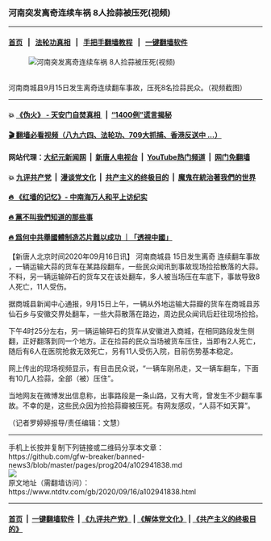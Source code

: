 ### 河南突发离奇连续车祸 8人捡蒜被压死(视频)
------------------------

#### [首页](https://github.com/gfw-breaker/banned-news3/blob/master/README.md) &nbsp;&nbsp;|&nbsp;&nbsp; [法轮功真相](https://github.com/begood0513/basic/blob/master/README.md)  &nbsp;&nbsp;|&nbsp;&nbsp; [手把手翻墙教程](https://github.com/gfw-breaker/guides/wiki)  &nbsp;&nbsp;|&nbsp;&nbsp; [一键翻墙软件](https://github.com/gfw-breaker/nogfw/blob/master/README.md)  



<div><div class="featured_image">
 <figure>
  <img alt="河南突发离奇连续车祸 8人捡蒜被压死(视频)" src="https://i.ntdtv.com/assets/uploads/2020/09/1-117-800x450.jpg"/>
 </figure><br/>
 <span class="caption">
  河南商城县9月15日发生离奇连续翻车事故，压死8名捡蒜民众。（视频截图）
 </span>
</div>
</div><hr/>

#### 💥 [《伪火》 - 天安门自焚真相 ](http://158.247.195.190:10000/videos/blog/weihuo.html)&nbsp; |&nbsp; [“1400例”谎言揭秘  ](http://158.247.195.190:10000/videos/blog/jiexi1400.html)

#### [ 🎬  翻墙必看视频（八九六四、法轮功、709大抓捕、香港反送中 ...）](https://github.com/gfw-breaker/links/blob/master/banned.md)

#### 网站代理：[大纪元新闻网](http://158.247.195.190:10080/gb/) &nbsp;|&nbsp; [新唐人电视台](http://158.247.195.190:8808/gb/)  &nbsp;|&nbsp; [YouTube热门频道](http://158.247.195.190/youtube.html) &nbsp;|&nbsp; [网门免翻墙](http://158.247.195.190:11000/show.aspx?name=ogHome)

#### 💥 [九评共产党](http://158.247.195.190:10000/videos/res/jiuping/)&nbsp; |&nbsp; [漫谈党文化](http://158.247.195.190:10000/videos/res/mtdwh/)&nbsp; |&nbsp; [共产主义的终极目的](http://158.247.195.190:10000/videos/res/zjmd/)&nbsp; |&nbsp; [魔鬼在統治著我們的世界](http://158.247.195.190:10000/videos/res/TheSpecter/)  

#### [ 🔥  《红墙的记忆》- 中南海万人和平上访纪实](http://158.247.195.190:10000/videos/news/../legend/index.html)

#### [ 🔥  黨不叫我們知道的那些事](http://158.247.195.190:10000/videos/news/truth02.html)

#### [ 🔥  爲何中共舉國體制造芯片難以成功 ｜「透視中國」](http://158.247.195.190:10000/videos/news/don03.html)

<div><div class="post_content" itemprop="articleBody">
 <p>
  【新唐人北京时间2020年09月16日讯】
  <ok href="https://www.ntdtv.com/gb/河南商城县.htm">
   河南商城县
  </ok>
  15日发生离奇
  <ok href="https://www.ntdtv.com/gb/连续翻车事故.htm">
   连续翻车事故
  </ok>
  ，一辆运输大蒜的货车在某路段翻车，一些民众闻讯到事故现场捡拾散落的大蒜。不料，另一辆运输碎石的货车又在该处翻车，多人被当场压在车底下，事故导致8人死亡，11人受伤。
 </p>
 <p>
  据商城县新闻中心通报，9月15日上午，一辆从外地运输大蒜瓣的货车在商城县苏仙石乡与安徽交界处翻车，一些大蒜散落在路边，周边民众闻讯后赶往现场捡拾。
 </p>
 <p>
  下午4时25分左右，另一辆运输碎石的货车从安徽进入商城，在相同路段发生侧翻，正好翻落到同一个地方。正在捡蒜的民众当场被货车压住，当即有2人死亡，随后有6人在医院抢救无效死亡，另有11人受伤入院，目前伤势基本稳定。
 </p>
 <p>
  网上传出的现场视频显示，有目击民众说，“一辆车刚吊走，又一辆车翻车，下面有10几人捡蒜，全部（被）压住”。
 </p>
 <p>
  当地网友在微博发出信息称，出事路段是一条山路，又有大弯，曾发生不少翻车事故。不幸的是，这些民众因为捡拾蒜瓣被压死。有网友感叹，“人蒜不如天算”。
  <div class="video_fit_container">
  </div>
 </p>
 <p>
  （记者罗婷婷报导/责任编辑：文慧）
 </p>
 <div class="single_ad">
 </div>
</div>
</div>
<hr/>
手机上长按并复制下列链接或二维码分享本文章：<br/>
https://github.com/gfw-breaker/banned-news3/blob/master/pages/prog204/a102941838.md <br/>
<a href='https://github.com/gfw-breaker/banned-news3/blob/master/pages/prog204/a102941838.md'><img src='https://github.com/gfw-breaker/banned-news3/blob/master/pages/prog204/a102941838.md.png'/></a> <br/>
原文地址（需翻墙访问）：https://www.ntdtv.com/gb/2020/09/16/a102941838.html


------------------------
#### [首页](https://github.com/gfw-breaker/banned-news3/blob/master/README.md) &nbsp;|&nbsp; [一键翻墙软件](https://github.com/gfw-breaker/nogfw/blob/master/README.md) &nbsp;| [《九评共产党》](https://github.com/gfw-breaker/9ping.md/blob/master/README.md#九评之一评共产党是什么) | [《解体党文化》](https://github.com/gfw-breaker/jtdwh.md/blob/master/README.md) | [《共产主义的终极目的》](https://github.com/gfw-breaker/gczydzjmd.md/blob/master/README.md)


<img src='http://gfw-breaker.win/banned-news3/pages/prog204/a102941838.md' width='0px' height='0px'/>